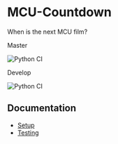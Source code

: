 # MCU-Countdown
When is the next MCU film?

Master

![Python CI](https://github.com/DiljotSG/MCU-Countdown/workflows/Python%20application/badge.svg?branch=master)

Develop

![Python CI](https://github.com/DiljotSG/MCU-Countdown/workflows/Python%20application/badge.svg?branch=develop)

## Documentation

* [Setup](docs/SETUP.md)
* [Testing](docs/TESTING.md)
